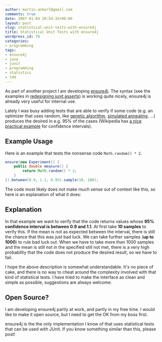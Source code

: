 ```yaml
---
author: martin.ankerl@gmail.com
comments: true
date: 2007-01-04 20:54:33+00:00
layout: post
slug: statistical-unit-tests-with-ensure4j
title: Statistical Unit Tests with ensure4j
wordpress_id: 78
categories:
- programming
tags:
- ensure4j
- java
- junit
- programming
- statistics
- tdd
---
```


As part of another project I am developing [ensure4j](/2006/08/02/redesigning-junit-asserts/). The syntax (see the examples in [redesigning junit asserts](/2006/08/02/redesigning-junit-asserts/)) is working quite nicely, ensure4j is already very useful for internal use.

Lately I was busy adding tests that are able to verify if some code (e.g. an optimizer that uses random, like [genetic algorithm](http://en.wikipedia.org/wiki/Genetic_algorithm), [simulated annealing](http://en.wikipedia.org/wiki/Simulated_annealing), ...) produces the desired in e.g. 95% of the cases (Wikipedia has [a nice practical example](http://en.wikipedia.org/wiki/Confidence_interval#Practical_example) for confidence intervals).

## Example Usage


Here is an example that tests the nonsense code `Math.random() * 2`.

```java    
ensure(new Experiment() {
    public double measure() {
        return Math.random() * 2;
    }
}).between(0.9, 1.1, 0.95).sample(10, 100);
```

The code most likely does not make much sense out of context like this, so here is an explanation of what it does:

## Explanation

In that example we want to verify that the code  returns values whose **95% confidence interval is between 0.9 and 1.1**. At first take **10 samples** to verify this. If the mean is not as expected between the interval, there is still the chance that this was just bad luck. We can take further samples (**up to 1000**) to rule bad luck out. When we have to take more than 1000 samples and the mean is still not in the specified  still not met, there is a very high probability that the code does not produce the desired result, so we have to fail.

I hope the above description is somewhat understandable. It's no piece of cake, and there is no way to cheat around the complexity involved with that kind of statistical tests. I have tried to make the interface as clean and simple as possible, suggestions are always welcome.

## Open Source?

I am developing ensure4j partly at work, and partly in my free time. I would like to make it open source, but I need to get the OK from my boss first.

ensure4j is the the only implementation I know of that uses statistical tests that can be used with JUnit. If you know something similar than this, please post!
